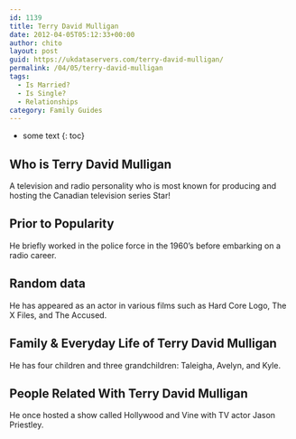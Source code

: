 ```yaml
---
id: 1139
title: Terry David Mulligan
date: 2012-04-05T05:12:33+00:00
author: chito
layout: post
guid: https://ukdataservers.com/terry-david-mulligan/
permalink: /04/05/terry-david-mulligan
tags:
  - Is Married?
  - Is Single?
  - Relationships
category: Family Guides
---
```


* some text
{: toc}
          
          
## Who is  Terry David Mulligan
                  
                  
                  
A television and radio personality who is most known for producing and hosting the Canadian television series Star!
                  
                
                
                
## Prior to Popularity 
                  
                  
                  
He briefly worked in the police force in the 1960&#8217;s before embarking on a radio career.
                  
                
                
                
## Random data 
                  
                  
                  
He has appeared as an actor in various films such as Hard Core Logo, The X Files, and The Accused.
                  
                
                
                
## Family & Everyday Life of Terry David Mulligan
                  
                  
                  
He has four children and three grandchildren: Taleigha, Avelyn, and Kyle.
                  
                
                
                
## People Related With  Terry David Mulligan
                  
                  
                  
He once hosted a show called Hollywood and Vine with TV actor Jason Priestley.
                  
                
              
            
          
          
          
    
    
  
